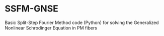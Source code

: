 # SSFM-GNSE
Basic Split-Step Fourier Method code (Python) for solving the Generalized Nonlinear Schrodinger Equation in PM fibers
